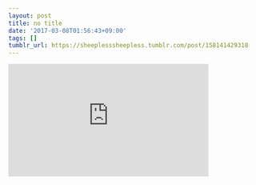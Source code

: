 ```yaml
---
layout: post
title: no title
date: '2017-03-08T01:56:43+09:00'
tags: []
tumblr_url: https://sheeplesssheepless.tumblr.com/post/158141429318
---
```

<iframe width="400" height="225" id="youtube_iframe" src="https://www.youtube.com/embed/Bi-MrEoRMGk?feature=oembed&amp;enablejsapi=1&amp;origin=https://safe.txmblr.com&amp;wmode=opaque" frameborder="0" allow="accelerometer; autoplay; encrypted-media; gyroscope; picture-in-picture" allowfullscreen></iframe>  
